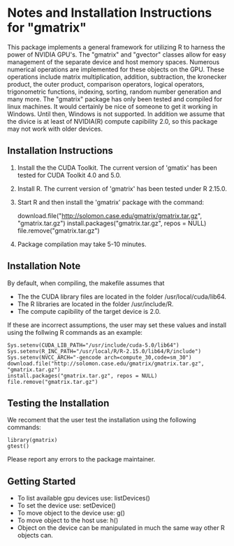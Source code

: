 Notes and Installation Instructions for "gmatrix"
=================================================

This package implements a general framework for utilizing R to harness the power of NVIDIA GPU's. The "gmatrix" and "gvector" classes allow for easy management of the separate device and host memory spaces. Numerous numerical operations are implemented for these objects on the GPU. These operations include matrix multiplication, addition, subtraction, the kronecker product, the outer product, comparison operators, logical operators, trigonometric functions, indexing, sorting, random number generation and many more.
The "gmatrix" package has only been tested and compiled for linux machines. It would certainly be nice of someone to get it working in Windows. Until then, Windows is not supported. 
In addition we assume that the divice is at least of NVIDIA(R) compute capibility 2.0, so this package may not work with older devices.

Installation Instructions
-------------------------
1. Install the the CUDA Toolkit. The current version of 'gmatix' has been tested for CUDA Toolkit 4.0 and 5.0. 
2. Install R. The current version of 'gmatrix' has been tested under R 2.15.0.
3. Start R and then install the 'gmatrix' package with the command:

    download.file("http://solomon.case.edu/gmatrix/gmatrix.tar.gz", "gmatrix.tar.gz")
    install.packages("gmatrix.tar.gz", repos = NULL)
    file.remove("gmatrix.tar.gz")
4. Package compilation may take 5-10 minutes.

Installation Note
-----------------
By default, when compiling, the makefile assumes that
+ The the CUDA library files are located in the folder /usr/local/cuda/lib64.
+ The R libraries are located in the folder /usr/include/R.
+ The compute capibility of the target device is 2.0.

If these are incorrect assumptions, the user may set these values and install using the follwing R commands as an example:

    Sys.setenv(CUDA_LIB_PATH="/usr/include/cuda-5.0/lib64")
    Sys.setenv(R_INC_PATH="/usr/local/R/R-2.15.0/lib64/R/include")
    Sys.setenv(NVCC_ARCH="-gencode arch=compute_30,code=sm_30")
    download.file("http://solomon.case.edu/gmatrix/gmatrix.tar.gz", "gmatrix.tar.gz")
    install.packages("gmatrix.tar.gz", repos = NULL)
    file.remove("gmatrix.tar.gz")
	    
Testing the Installation
-------------------------
We recoment that the user test the installation using the following commands:

    library(gmatrix)
    gtest()
    
Please report any errors to the package maintainer.

Getting Started
---------------
+ To list available gpu devices use: listDevices()
+ To set the device use: setDevice()
+ To move object to the device use: g()
+ To move object to the host use: h()
+ Object on the device can be manipulated in much the same way other R objects can.